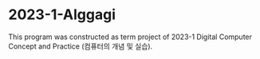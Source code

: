 # 2023-1-Alggagi
This program was constructed as term project of 2023-1 Digital Computer Concept and Practice (컴퓨터의 개념 및 실습).
